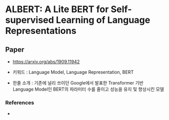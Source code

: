 # ALBERT: A Lite BERT for Self-supervised Learning of Language Representations

## Paper

- https://arxiv.org/abs/1909.11942

- 키워드 : Language Model, Language Representation, BERT

- 한줄 소개 : 기존에 널리 쓰이던 Google에서 발표한 Transformer 기반 Language Model인 BERT의 파라미터 수를 줄이고 성능을 유지 및 향상시킨 모델

### References

- 
